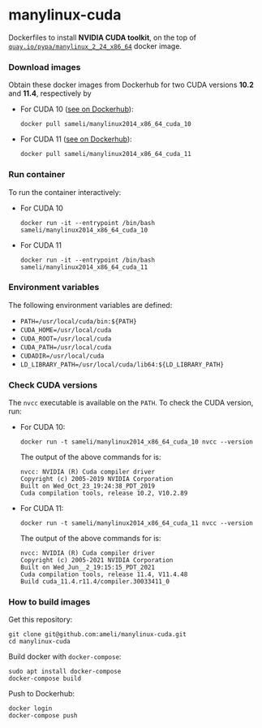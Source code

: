 # manylinux-cuda

Dockerfiles to install **NVIDIA CUDA toolkit**, on the top of [`quay.io/pypa/manylinux_2_24_x86_64`](https://github.com/pypa/manylinux) docker image.

### Download images

Obtain these docker images from Dockerhub for two CUDA versions **10.2** and **11.4**, respectively by

* For CUDA 10 ([see on Dockerhub](https://hub.docker.com/repository/docker/sameli/manylinux2014_x86_64_cuda_10)):

      docker pull sameli/manylinux2014_x86_64_cuda_10

* For CUDA 11 ([see on Dockerhub](https://hub.docker.com/repository/docker/sameli/manylinux2014_x86_64_cuda_11)):

      docker pull sameli/manylinux2014_x86_64_cuda_11

### Run container

To run the container interactively:

* For CUDA 10

      docker run -it --entrypoint /bin/bash sameli/manylinux2014_x86_64_cuda_10

* For CUDA 11

      docker run -it --entrypoint /bin/bash sameli/manylinux2014_x86_64_cuda_11

### Environment variables

The following environment variables are defined:

* `PATH=/usr/local/cuda/bin:${PATH}`
* `CUDA_HOME=/usr/local/cuda`
* `CUDA_ROOT=/usr/local/cuda`
* `CUDA_PATH=/usr/local/cuda`
* `CUDADIR=/usr/local/cuda`
* `LD_LIBRARY_PATH=/usr/local/cuda/lib64:${LD_LIBRARY_PATH}`

### Check CUDA versions

The `nvcc` executable is available on the `PATH`. To check the CUDA version, run:

* For CUDA 10:

      docker run -t sameli/manylinux2014_x86_64_cuda_10 nvcc --version

  The output of the above commands for is:

      nvcc: NVIDIA (R) Cuda compiler driver
      Copyright (c) 2005-2019 NVIDIA Corporation
      Built on Wed_Oct_23_19:24:38_PDT_2019
      Cuda compilation tools, release 10.2, V10.2.89
    
* For CUDA 11:

      docker run -t sameli/manylinux2014_x86_64_cuda_11 nvcc --version
    
  The output of the above commands for is:

      nvcc: NVIDIA (R) Cuda compiler driver
      Copyright (c) 2005-2021 NVIDIA Corporation
      Built on Wed_Jun__2_19:15:15_PDT_2021
      Cuda compilation tools, release 11.4, V11.4.48
      Build cuda_11.4.r11.4/compiler.30033411_0

### How to build images

Get this repository:

    git clone git@github.com:ameli/manylinux-cuda.git
    cd manylinux-cuda

Build docker with `docker-compose`:

    sudo apt install docker-compose
    docker-compose build

Push to Dockerhub:

    docker login
    docker-compose push
